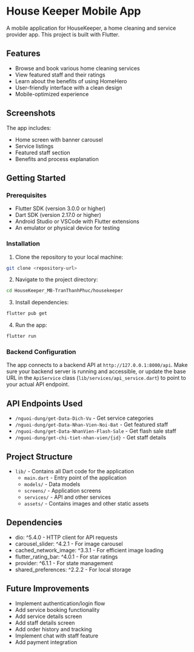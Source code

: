 # House Keeper Mobile App

A mobile application for HouseKeeper, a home cleaning and service provider app. This project is built with Flutter.

## Features

- Browse and book various home cleaning services
- View featured staff and their ratings
- Learn about the benefits of using HomeHero
- User-friendly interface with a clean design
- Mobile-optimized experience

## Screenshots

The app includes:
- Home screen with banner carousel
- Service listings
- Featured staff section
- Benefits and process explanation

## Getting Started

### Prerequisites

- Flutter SDK (version 3.0.0 or higher)
- Dart SDK (version 2.17.0 or higher)
- Android Studio or VSCode with Flutter extensions
- An emulator or physical device for testing

### Installation

1. Clone the repository to your local machine:
```bash
git clone <repository-url>
```

2. Navigate to the project directory:
```bash
cd HouseKeeper_MB-TranThanhPhuc/housekeeper
```

3. Install dependencies:
```bash
flutter pub get
```

4. Run the app:
```bash
flutter run
```

### Backend Configuration

The app connects to a backend API at `http://127.0.0.1:8000/api`. Make sure your backend server is running and accessible, or update the base URL in the `ApiService` class (`lib/services/api_service.dart`) to point to your actual API endpoint.

## API Endpoints Used

- `/nguoi-dung/get-Data-Dich-Vu` - Get service categories
- `/nguoi-dung/get-Data-Nhan-Vien-Noi-Bat` - Get featured staff
- `/nguoi-dung/get-Data-NhanVien-Flash-Sale` - Get flash sale staff
- `/nguoi-dung/get-chi-tiet-nhan-vien/{id}` - Get staff details

## Project Structure

- `lib/` - Contains all Dart code for the application
  - `main.dart` - Entry point of the application
  - `models/` - Data models
  - `screens/` - Application screens
  - `services/` - API and other services
  - `assets/` - Contains images and other static assets

## Dependencies

- dio: ^5.4.0 - HTTP client for API requests
- carousel_slider: ^4.2.1 - For image carousel
- cached_network_image: ^3.3.1 - For efficient image loading
- flutter_rating_bar: ^4.0.1 - For star ratings
- provider: ^6.1.1 - For state management
- shared_preferences: ^2.2.2 - For local storage

## Future Improvements

- Implement authentication/login flow
- Add service booking functionality
- Add service details screen
- Add staff details screen
- Add order history and tracking
- Implement chat with staff feature
- Add payment integration
